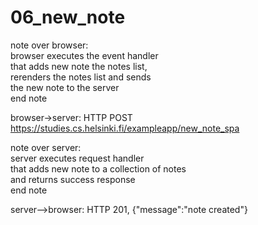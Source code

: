 # 06_new_note

note over browser:  
browser executes the event handler  
that adds new note the notes list,  
rerenders the notes list and sends  
the new note to the server  
end note  

browser->server: HTTP POST https://studies.cs.helsinki.fi/exampleapp/new_note_spa  

note over server:  
server executes request handler  
that adds new note to a collection of notes  
and returns success response  
end note  

server-->browser: HTTP 201, {"message":"note created"}  